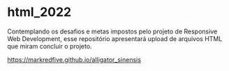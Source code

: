 # html_2022
Contemplando os desafios e metas impostos pelo projeto de Responsive Web Development, esse repositório apresentará upload de arquivos HTML que miram concluir o projeto.

https://markredfive.github.io/alligator_sinensis
